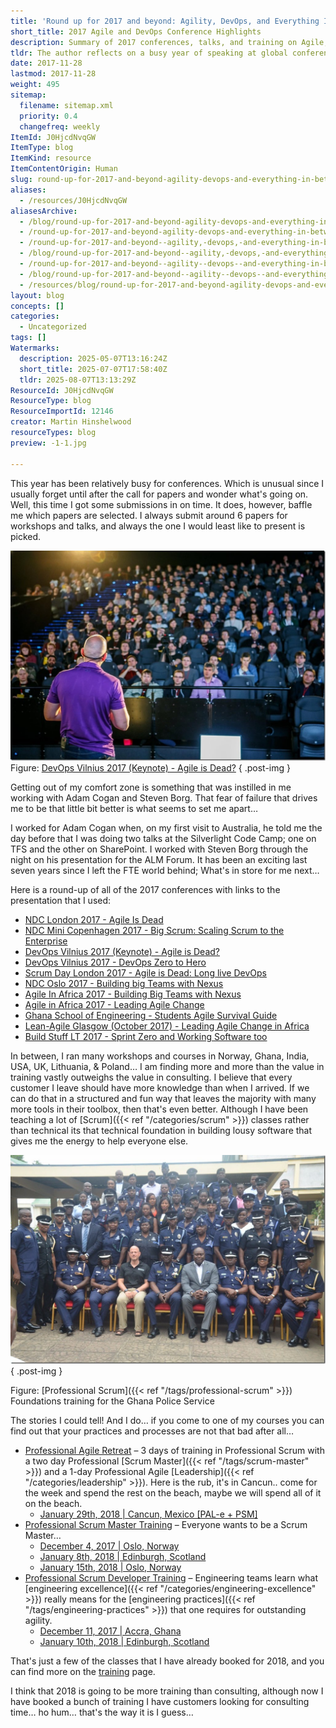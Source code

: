 ```yaml
---
title: 'Round up for 2017 and beyond: Agility, DevOps, and Everything In-between'
short_title: 2017 Agile and DevOps Conference Highlights
description: Summary of 2017 conferences, talks, and training on Agile, DevOps, Scrum, and team leadership, with insights from global workshops and upcoming course details.
tldr: The author reflects on a busy year of speaking at global conferences and delivering workshops focused on Agile, Scrum, and DevOps, noting that training provides more lasting value to clients than consulting. Key insights include the importance of stepping out of comfort zones, sharing practical knowledge to empower teams, and prioritizing structured, engaging training. Development managers should consider investing in team training to build internal capability and drive better outcomes.
date: 2017-11-28
lastmod: 2017-11-28
weight: 495
sitemap:
  filename: sitemap.xml
  priority: 0.4
  changefreq: weekly
ItemId: J0HjcdNvqGW
ItemType: blog
ItemKind: resource
ItemContentOrigin: Human
slug: round-up-for-2017-and-beyond-agility-devops-and-everything-in-between
aliases:
  - /resources/J0HjcdNvqGW
aliasesArchive:
  - /blog/round-up-for-2017-and-beyond-agility-devops-and-everything-in-between
  - /round-up-for-2017-and-beyond-agility-devops-and-everything-in-between
  - /round-up-for-2017-and-beyond--agility,-devops,-and-everything-in-between
  - /blog/round-up-for-2017-and-beyond--agility,-devops,-and-everything-in-between
  - /round-up-for-2017-and-beyond--agility--devops--and-everything-in-between
  - /blog/round-up-for-2017-and-beyond--agility--devops--and-everything-in-between
  - /resources/blog/round-up-for-2017-and-beyond-agility-devops-and-everything-in-between
layout: blog
concepts: []
categories:
  - Uncategorized
tags: []
Watermarks:
  description: 2025-05-07T13:16:24Z
  short_title: 2025-07-07T17:58:40Z
  tldr: 2025-08-07T13:13:29Z
ResourceId: J0HjcdNvqGW
ResourceType: blog
ResourceImportId: 12146
creator: Martin Hinshelwood
resourceTypes: blog
preview: -1-1.jpg

---
```

This year has been relatively busy for conferences. Which is unusual since I usually forget until after the call for papers and wonder what's going on. Well, this time I got some submissions in on time. It does, however, baffle me which papers are selected. I always submit around 6 papers for workshops and talks, and always the one I would least like to present is picked.

![C40AC1A0-41B0-4F01-90D8-87917B7CEC87](images/-1-1.jpg "C40AC1A0-41B0-4F01-90D8-87917B7CEC87") Figure: [DevOps Vilnius 2017 (Keynote) - Agile is Dead?](http://nkdagility.net/2jOeQ0c)
{ .post-img }

Getting out of my comfort zone is something that was instilled in me working with Adam Cogan and Steven Borg. That fear of failure that drives me to be that little bit better is what seems to set me apart…

I worked for Adam Cogan when, on my first visit to Australia, he told me the day before that I was doing two talks at the Silverlight Code Camp; one on TFS and the other on SharePoint. I worked with Steven Borg through the night on his presentation for the ALM Forum. It has been an exciting last seven years since I left the FTE world behind; What's in store for me next…

Here is a round-up of all of the 2017 conferences with links to the presentation that I used:

- [NDC London 2017 - Agile Is Dead](http://nkdagility.net/2zrKU13)
- [NDC Mini Copenhagen 2017 - Big Scrum: Scaling Scrum to the Enterprise](http://nkdagility.net/2A1XZe9)
- [DevOps Vilnius 2017 (Keynote) - Agile is Dead?](http://nkdagility.net/2jOeQ0c)
- [DevOps Vilnius 2017 - DevOps Zero to Hero](http://nkdagility.net/2hUtmDa)
- [Scrum Day London 2017 - Agile is Dead: Long live DevOps](http://nkdagility.net/2hJG9Er)
- [NDC Oslo 2017 - Building big Teams with Nexus](http://nkdagility.net/2iHy18o)
- [Agile In Africa 2017 - Building Big Teams with Nexus](http://nkdagility.net/2zYaf1N)
- [Agile in Africa 2017 - Leading Agile Change](http://nkdagility.net/2zc3N3G)
- [Ghana School of Engineering - Students Agile Survival Guide](http://nkdagility.net/2zZ36Oq)
- [Lean-Agile Glasgow (October 2017) - Leading Agile Change in Africa](http://nkdagility.net/2AmTZbs)
- [Build Stuff LT 2017 - Sprint Zero and Working Software too](http://nkdagility.net/2A1tCVh)

In between, I ran many workshops and courses in Norway, Ghana, India, USA, UK, Lithuania, & Poland… I am finding more and more than the value in training vastly outweighs the value in consulting. I believe that every customer I leave should have more knowledge than when I arrived. If we can do that in a structured and fun way that leaves the majority with many more tools in their toolbox, then that's even better. Although I have been teaching a lot of [Scrum]({{< ref "/categories/scrum" >}}) classes rather than technical its that technical foundation in building lousy software that gives me the energy to help everyone else.

![nkdAgility-Akaditi-professional-scrum-ghana-police-service-group](images/nkdAgility-Akaditi-professional-scrum-ghana-police-service-group-2-2.jpg "nkdAgility-Akaditi-professional-scrum-ghana-police-service-group")
{ .post-img }

Figure: [Professional Scrum]({{< ref "/tags/professional-scrum" >}}) Foundations training for the Ghana Police Service

The stories I could tell! And I do… if you come to one of my courses you can find out that your practices and processes are not that bad after all…

- [Professional Agile Retreat](https://nkdagility.com/training/courses/professional-agile-retreat-with-psm-pal/) – 3 days of training in Professional Scrum with a two day Professional [Scrum Master]({{< ref "/tags/scrum-master" >}}) and a 1-day Professional Agile [Leadership]({{< ref "/categories/leadership" >}}). Here is the rub, it's in Cancun.. come for the week and spend the rest on the beach, maybe we will spend all of it on the beach.
  - [January 29th, 2018 | Cancun, Mexico \[PAL-e + PSM\]](https://nkdagility.com/training/scheduled/professional-agile-retreat-with-psm-pal-in-cancun-mexico-on-29th-january-2018/)
- [Professional Scrum Master Training](https://nkdagility.com/training/courses/professional-scrum-master/) – Everyone wants to be a Scrum Master…
  - [December 4, 2017 | Oslo, Norway](https://nkdagility.com/training/scheduled/professional-scrum-master-oslo-december-2017/)
  - [January 8th, 2018 | Edinburgh, Scotland](https://nkdagility.com/training/scheduled/professional-scrum-master-edinburgh-scotland-8th-january-2018/)
  - [January 15th, 2018 | Oslo, Norway](https://nkdagility.com/training/scheduled/professional-scrum-master-oslo-norway-15th-january-2018/)
- [Professional Scrum Developer Training](https://nkdagility.com/training/courses/professional-scrum-developer-training/) – Engineering teams learn what [engineering excellence]({{< ref "/categories/engineering-excellence" >}}) really means for the [engineering practices]({{< ref "/tags/engineering-practices" >}}) that one requires for outstanding agility.
  - [December 11, 2017 | Accra, Ghana](https://nkdagility.com/training/scheduled/professional-scrum-developer-accra-ghana-11th-december-2017/)
  - [January 10th, 2018 | Edinburgh, Scotland](https://nkdagility.com/training/scheduled/professional-scrum-developer-edinburgh-scotland-january-2018/)

That's just a few of the classes that I have already booked for 2018, and you can find more on the [training](https://nkdagility.com/training) page.

I think that 2018 is going to be more training than consulting, although now I have booked a bunch of training I have customers looking for consulting time… ho hum… that's the way it is I guess…
